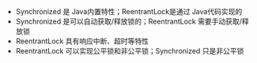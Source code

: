 
- Synchronized 是 Java内置特性；ReentrantLock是通过 Java代码实现的
- Synchronized 是可以自动获取/释放锁的；ReentrantLock 需要手动获取/释放锁
- ReentrantLock 具有响应中断、超时等特性
- ReentrantLock 可以实现公平锁和非公平锁；Synchronized 只是非公平锁